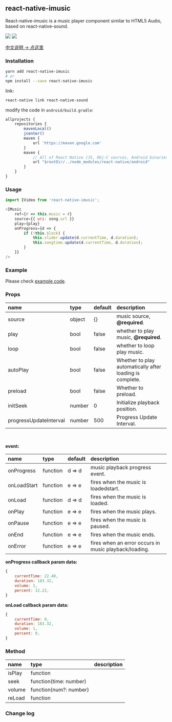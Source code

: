 
## react-native-imusic
React-native-imusic is a music player component similar to HTML5 Audio, based on react-native-sound.

<a href="https://www.npmjs.com/package/react-native-imusic"><img src="https://img.shields.io/npm/v/react-native-imusic.svg?style=flat-square"></a>
<a href="https://www.npmjs.com/package/react-native-imusic"><img src="https://img.shields.io/npm/dm/react-native-imusic.svg?style=flat-square"></a>


[中文说明 -> 点这里](./CH_README.md)


### Installation

```bash
yarn add react-native-imusic
# or
npm install --save react-native-imusic
```

link:

```bash
react-native link react-native-sound
```

modify the code in `android/build.gradle`:

```js
allprojects {
    repositories {
        mavenLocal()
        jcenter()
        maven {
            url 'https://maven.google.com'
        }
        maven {
            // All of React Native (JS, Obj-C sources, Android binaries) is installed from npm
            url "$rootDir/../node_modules/react-native/android"
        }
    }
}
```

### Usage

```js
import IVideo from 'react-native-imusic';

<IMusic
    ref={r => this.music = r}
    source={{ uri: song.url }}
    play={play}
    onProgress={d => {
        if (!this.$lock) {
            this.slider.update(d.currentTime, d.duration);
            this.songtime.update(d.currentTime, d.duration);
        }
    }}
/>
```

### Example
Please check [example code](./example/index.js).

### Props

| name                   | type   | default | description                              |
| :--------------------- | :----- | :------ | :--------------------------------------- |
| source                 | object | {}      | music source, __@required__.             |
| play                   | bool   | false   | whether to play music, __@required__.    |
| loop                   | bool   | false   | whether to loop play music.              |
| autoPlay               | bool   | false   | Whether to play automatically after loading is complete. |
| preload                | bool   | false   | Whether to preload.                      |
| initSeek               | number | 0       | Initialize playback position.            |
| progressUpdateInterval | number | 500     | Progress Update Interval.                |

<br />

__event:__

| name           | type     | default | description                              |
| :------------- | :------- | :------ | :--------------------------------------- |
| onProgress     | function | d => d  | music playback progress event.           |
| onLoadStart    | function | e => e  | fires when the music is loadedstart.     |
| onLoad         | function | d => d  | fires when the music is loaded.          |
| onPlay         | function | e => e  | fires when the music plays.              |
| onPause        | function | e => e  | fires when the music is paused.          |
| onEnd          | function | e => e  | fires when the music ends.               |
| onError        | function | e => e  | fires when an error occurs in music playback/loading. |

__onProgress callback param data:__

```js
{
    currentTime: 22.40,
    duration: 183.32,
    volume: 1,
    percent: 12.22,
}
```

__onLoad callback param data:__

```js
{
    currentTime: 0,
    duration: 183.32,
    volume: 1,
    percent: 0,
}
```

### Method

| name   | type                   | description |
| :----- | :--------------------- | :---------- |
| isPlay | function               |             |
| seek   | function(time: number) |             |
| volume | function(num?: number) |             |
| reLoad | function               |             |


### Change log
